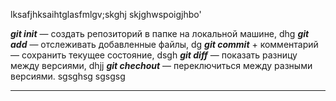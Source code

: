 lksafjhksaihtglasfmlgv;skghj
skjghwspoigjhbo'

***git init*** — создать репозиторий в папке на локальной машине,
dhg
***git add*** — отслеживать добавленные файлы,
dg
***git commit*** + комментарий — сохранить текущее состояние,
dsgh
***git diff*** — показать разницу между версиями,
dhjj
***git chechout*** — переключиться между разными версиями.
sgsghsg
sgsgsg
_______________________________________________________________________________________
